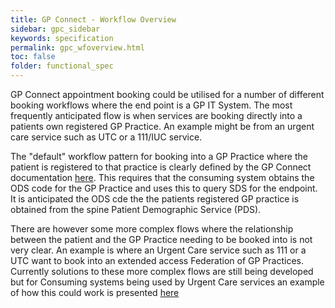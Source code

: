 ```yaml
---
title: GP Connect - Workflow Overview
sidebar: gpc_sidebar
keywords: specification
permalink: gpc_wfoverview.html
toc: false
folder: functional_spec
---
```




GP Connect appointment booking could be utilised for a number of different booking workflows where the end point is a GP IT System. The most frequently anticipated flow is when services are booking directly into a patients own registered GP Practice. An example might be from an urgent care service such as UTC or a 111/IUC service.

The "default" workflow pattern for booking into a GP Practice where the patient is registered to that practice is clearly defined by the GP Connect documentation <a href="https://nhsconnect.github.io/gpconnect/" target="_blank">here</a>. This requires that the consuming system obtains the ODS code for the GP Practice and uses this to query SDS for the endpoint. It is anticipated the ODS cde the the patients registered GP practice is obtained from the spine Patient Demographic Service (PDS).

There are however some more complex flows where the relationship between the patient and the GP Practice needing to be booked into is not very clear. An example is where an Urgent Care service such as 111 or a UTC want to book into an extended access Federation of GP Practices. Currently solutions to these more complex flows are still being developed but for Consuming systems being used by Urgent Care services an example of how this could work is presented <a href="gpc_wfexample.html">here</a>

